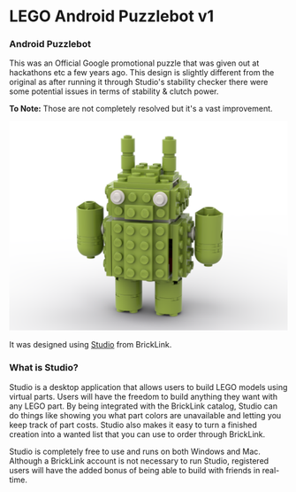# LEGO Android Puzzlebot v1

### Android Puzzlebot
This was an Official Google promotional puzzle that was given out at hackathons etc a few years ago. This design is slightly different from the original as after running it through Studio's stability checker there were some potential issues in terms of stability & clutch power. 

**To Note:** Those are not completely resolved but it's a vast improvement.

![Lego Android Puzzlebot v1](https://raw.githubusercontent.com/fusion94/lego-android-puzzlebot-v1/master/lego-android-puzzlebot-v1.png "Lego Android Puzzlebot v1")

It was designed using [Studio](https://www.bricklink.com/v3/studio/download.page) from BrickLink.

### What is Studio?
Studio is a desktop application that allows users to build LEGO models using virtual parts. Users will have the freedom to build anything they want with any LEGO part. By being integrated with the BrickLink catalog, Studio can do things like showing you what part colors are unavailable and letting you keep track of part costs. Studio also makes it easy to turn a finished creation into a wanted list that you can use to order through BrickLink.

Studio is completely free to use and runs on both Windows and Mac. Although a BrickLink account is not necessary to run Studio, registered users will have the added bonus of being able to build with friends in real-time.
